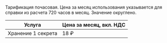 Тарификация почасовая. Цена за месяц использования указывается для справки из расчета 720 часов в месяц. Значение округлено.

| Услуга | Цена за месяц, вкл. НДС |
| --- | --- |
| Хранение 1 секрета | 18 ₽ |